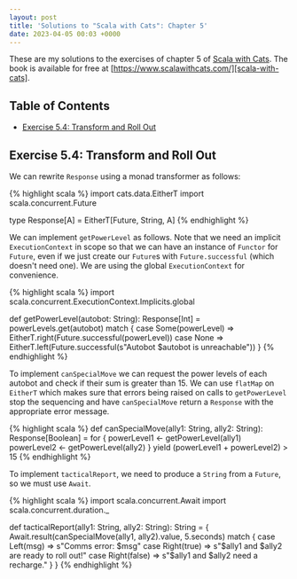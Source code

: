 ```yaml
---
layout: post
title: 'Solutions to "Scala with Cats": Chapter 5'
date: 2023-04-05 00:03 +0000
---
```


These are my solutions to the exercises of chapter 5 of [Scala with
Cats][scala-with-cats]. The book is available for free at
[https://www.scalawithcats.com/][scala-with-cats].

[scala-with-cats]: https://www.scalawithcats.com/

## Table of Contents

- [Exercise 5.4: Transform and Roll Out](#exercise-54-transform-and-roll-out)

## Exercise 5.4: Transform and Roll Out

We can rewrite `Response` using a monad transformer as follows:

{% highlight scala %}
import cats.data.EitherT
import scala.concurrent.Future

type Response[A] = EitherT[Future, String, A]
{% endhighlight %}

We can implement `getPowerLevel` as follows. Note that we need an implicit
`ExecutionContext` in scope so that we can have an instance of `Functor` for
`Future`, even if we just create our `Future`s with `Future.successful` (which
doesn't need one). We are using the global `ExecutionContext` for convenience.

{% highlight scala %}
import scala.concurrent.ExecutionContext.Implicits.global

def getPowerLevel(autobot: String): Response[Int] =
  powerLevels.get(autobot) match {
    case Some(powerLevel) => EitherT.right(Future.successful(powerLevel))
    case None => EitherT.left(Future.successful(s"Autobot $autobot is unreachable"))
  }
{% endhighlight %}

To implement `canSpecialMove` we can request the power levels of each autobot
and check if their sum is greater than 15. We can use `flatMap` on `EitherT`
which makes sure that errors being raised on calls to `getPowerLevel` stop the
sequencing and have `canSpecialMove` return a `Response` with the appropriate
error message.

{% highlight scala %}
def canSpecialMove(ally1: String, ally2: String): Response[Boolean] =
  for {
    powerLevel1 <- getPowerLevel(ally1)
    powerLevel2 <- getPowerLevel(ally2)
  } yield (powerLevel1 + powerLevel2) > 15
{% endhighlight %}

To implement `tacticalReport`, we need to produce a `String` from a `Future`, so
we must use `Await`.

{% highlight scala %}
import scala.concurrent.Await
import scala.concurrent.duration._

def tacticalReport(ally1: String, ally2: String): String = {
  Await.result(canSpecialMove(ally1, ally2).value, 5.seconds) match {
    case Left(msg) =>
      s"Comms error: $msg"
    case Right(true) =>
      s"$ally1 and $ally2 are ready to roll out!"
    case Right(false) =>
      s"$ally1 and $ally2 need a recharge."
  }
}
{% endhighlight %}
